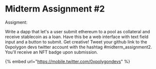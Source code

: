 # Midterm Assignment #2

Assigment:

Write a dapp that let's a user submit ethereum to a pool as collateral and receive stablecoin as a loan. Have this be a web interface with text field input and a button to submit. Get creative! Tweet your github link to the 0xpolygon devs twitter account with the hashtag #midterm\_assignment2. You'll receive an NFT badge upon submission.&#x20;

{% embed url="https://mobile.twitter.com/0xpolygondevs" %}
